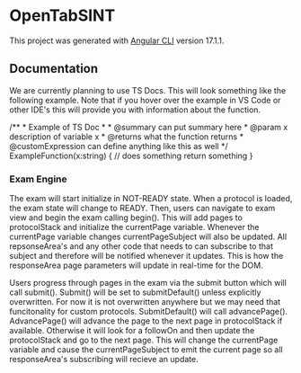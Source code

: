# OpenTabSINT

This project was generated with [Angular CLI](https://github.com/angular/angular-cli) version 17.1.1.

## Documentation

We are currently planning to use TS Docs. This will look something like the following example. Note that if you hover over the example in VS Code or other IDE's this will provide you with information about the function.

/**
    * Example of TS Doc
    *
    * @summary can put summary here
    * @param x description of variable x
    * @returns what the function returns
    * @customExpression can define anything like this as well
*/
ExampleFunction(x:string) {
    // does something
    return something
}

### Exam Engine

The exam will start initialize in NOT-READY state. When a protocol is loaded, the exam state will change to READY. Then, users can navigate to exam view and begin the exam calling begin(). This will add pages to protocolStack and initialize the currentPage variable. Whenever the currentPage variable changes currentPageSubject will also be updated. All repsonseArea's and any other code that needs to can subscribe to that subject and therefore will be notified whenever it updates. This is how the responseArea page parameters will update in real-time for the DOM.

Users progress through pages in the exam via the submit button which will call submit(). Submit() will be set to submitDefault() unless explicitly overwritten. For now it is not overwritten anywhere but we may need that funcitonality for custom protocols. SubmitDefault() will call advancePage(). AdvancePage() will advance the page to the next page in protocolStack if available. Otherwise it will look for a followOn and then update the protocolStack and go to the next page. This will change the currentPage variable and cause the currentPageSubject to emit the current page so all responseArea's subscribing will recieve an update.
